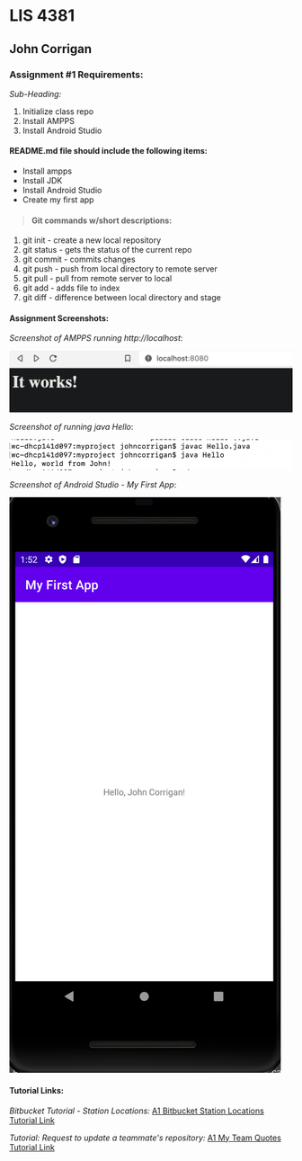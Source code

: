 # LIS 4381

## John Corrigan

### Assignment #1 Requirements:

*Sub-Heading:*

1. Initialize class repo
2. Install AMPPS
3. Install Android Studio

#### README.md file should include the following items:

* Install ampps
* Install JDK
* Install Android Studio
* Create my first app


> #### Git commands w/short descriptions:

1. git init - create a new local repository
2. git status - gets the status of the current repo
3. git commit - commits changes
4. git push - push from local directory to remote server
5. git pull - pull from remote server to local
6. git add - adds file to index
7. git diff - difference between local directory and stage

#### Assignment Screenshots:

*Screenshot of AMPPS running http://localhost*:

![AMPPS Installation Screenshot](img/php_apache_running.png)

*Screenshot of running java Hello*:

![JDK Installation Screenshot](img/java_hello_world.png)

*Screenshot of Android Studio - My First App*:

![Android Studio Installation Screenshot](img/my_first_app.png)


#### Tutorial Links:

*Bitbucket Tutorial - Station Locations:*
[A1 Bitbucket Station Locations Tutorial Link](https://bitbucket.org/username/bitbucketstationlocations/ "Bitbucket Station Locations")

*Tutorial: Request to update a teammate's repository:*
[A1 My Team Quotes Tutorial Link](https://bitbucket.org/username/myteamquotes/ "My Team Quotes Tutorial")